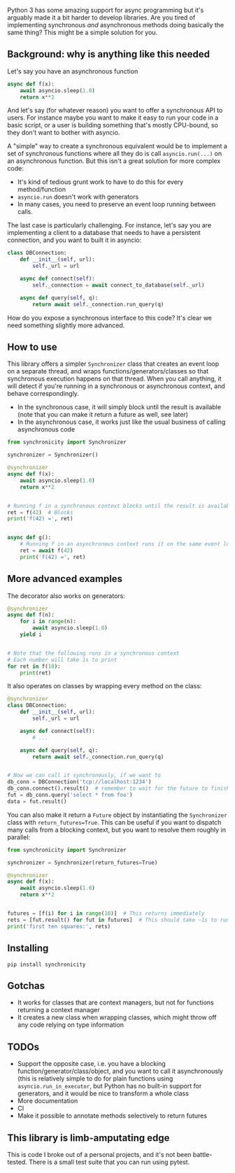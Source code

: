 Python 3 has some amazing support for async programming but it's arguably made it a bit harder to develop libraries. Are you tired of implementing synchronous _and_ asynchronous methods doing basically the same thing? This might be a simple solution for you.

Background: why is anything like this needed
--------------------------------------------

Let's say you have an asynchronous function

```python
async def f(x):
    await asyncio.sleep(1.0)
    return x**2
```

And let's say (for whatever reason) you want to offer a synchronous API to users. For instance maybe you want to make it easy to run your code in a basic script, or a user is building something that's mostly CPU-bound, so they don't want to bother with asyncio.

A "simple" way to create a synchronous equivalent would be to implement a set of synchronous functions where all they do is call `asyncio.run(...)` on an asynchronous function. But this isn't a great solution for more complex code:

* It's kind of tedious grunt work to have to do this for every method/function
* `asyncio.run` doesn't work with generators
* In many cases, you need to preserve an event loop running between calls.

The last case is particularly challenging. For instance, let's say you are implementing a client to a database that needs to have a persistent connection, and you want to built it in asyncio:

```python
class DBConnection:
    def __init__(self, url):
        self._url = url

    async def connect(self):
        self._connection = await connect_to_database(self._url)

    async def query(self, q):
        return await self._connection.run_query(q)
```

How do you expose a synchronous interface to this code? It's clear we need something slightly more advanced.

How to use
----------

This library offers a simpler `Synchronizer` class that creates an event loop on a separate thread, and wraps functions/generators/classes so that synchronous execution happens on that thread. When you call anything, it will detect if you're running in a synchronous or asynchronous context, and behave correspondingly.

* In the synchronous case, it will simply block until the result is available (note that you can make it return a future as well, see later)
* In the asynchronous case, it works just like the usual business of calling asynchronous code

```python
from synchronicity import Synchronizer

synchronizer = Synchronizer()

@synchronizer
async def f(x):
    await asyncio.sleep(1.0)
    return x**2


# Running f in a synchronous context blocks until the result is available
ret = f(42)  # Blocks
print('f(42) =', ret)


async def g():
    # Running f in an asynchronous context runs it on the same event loop as expected
    ret = await f(42)
    print('f(42) =', ret)
```

More advanced examples
----------------------

The decorator also works on generators:

```python
@synchronizer
async def f(n):
    for i in range(n):
        await asyncio.sleep(1.0)
	yield i


# Note that the following runs in a synchronous context
# Each number will take 1s to print
for ret in f(10):
    print(ret)
```

It also operates on classes by wrapping every method on the class:


```python
@synchronizer
class DBConnection:
    def __init__(self, url):
        self._url = url

    async def connect(self):
        # ...

    async def query(self, q):
        return await self._connection.run_query(q)


# Now we can call it synchronously, if we want to
db_conn = DBConnection('tcp://localhost:1234')
db_conn.connect().result()  # remember to wait for the future to finish
fut = db_conn.query('select * from foo')
data = fut.result()
```

You can also make it return a `Future` object by instantiating the `Synchronizer` class with `return_futures=True`. This can be useful if you want to dispatch many calls from a blocking context, but you want to resolve them roughly in parallel:

```python
from synchronicity import Synchronizer

synchronizer = Synchronizer(return_futures=True)

@synchronizer
async def f(x):
    await asyncio.sleep(1.0)
    return x**2


futures = [f(i) for i in range(10)]  # This returns immediately
rets = [fut.result() for fut in futures]  # This should take ~1s to run, resolving all futures in parallel
print('first ten squares:', rets)
```

Installing
----------


```
pip install synchronicity
```

Gotchas
-------

* It works for classes that are context managers, but not for functions returning a context manager
* It creates a new class when wrapping classes, which might throw off any code relying on type information

TODOs
-----

* Support the opposite case, i.e. you have a blocking function/generator/class/object, and you want to call it asynchronously (this is relatively simple to do for plain functions using `asyncio.run_in_executor`, but Python has no built-in support for generators, and it would be nice to transform a whole class
* More documentation
* CI
* Make it possible to annotate methods selectively to return futures

This library is limb-amputating edge
------------------------------------

This is code I broke out of a personal projects, and it's not been battle-tested. There is a small test suite that you can run using pytest.
